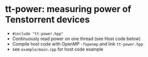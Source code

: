 # tt-power: measuring power of Tenstorrent devices

- `#include "tt-power.hpp"`
- Continuously read power on one thread (see Host code below)
- Compile host code with OpenMP `-fopenmp` and link `tt-power.hpp`
- see `example/main.cpp` for host code example
